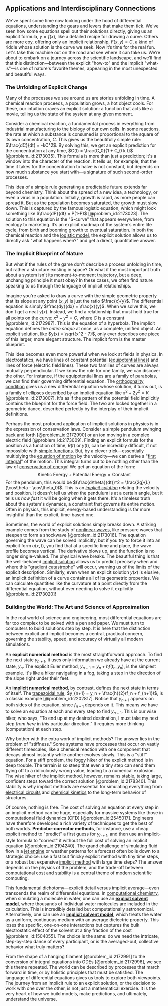 ## Applications and Interdisciplinary Connections

We've spent some time now looking under the hood of differential equations, understanding the gears and levers that make them tick. We've seen how some equations spell out their solutions directly, giving us an explicit formula, $y=f(x)$, like a detailed recipe for drawing a curve. Others are more coy, offering only an implicit relationship, $F(x,y)=C$, a kind of riddle whose solution is the curve we seek. Now it’s time for the real fun. Let's take this machine out on the road and see where it can take us. We’re about to embark on a journey across the scientific landscape, and we’ll find that this distinction—between the explicit "how-to" and the implicit "what-is"—is one of nature's favorite themes, appearing in the most unexpected and beautiful ways.

### The Unfolding of Explicit Change

Many of the processes we see around us are stories unfolding in time. A chemical reaction proceeds, a population grows, a hot object cools. For these, our intuition craves an explicit solution: a function that acts like a movie, telling us the state of the system at any given moment.

Consider a chemical reaction, a fundamental process in everything from industrial manufacturing to the biology of our own cells. In some reactions, the rate at which a substance is consumed is proportional to the square of its own concentration, $C$. This gives us the beautifully simple rule: $\frac{dC}{dt} = -kC^2$. By solving this, we get an explicit prediction for the concentration at any time, $C(t) = \frac{C_0}{1 + C_0 k t}$ [@problem_id:2173035]. This formula is more than just a prediction; it's a window into the character of the reaction. It tells us, for example, that the time it takes for the concentration to halve is not constant, but depends on how much substance you start with—a signature of such second-order processes.

This idea of a simple rule generating a predictable future extends far beyond chemistry. Think about the spread of a new idea, a technology, or even a virus in a population. Initially, growth is rapid, as more people can spread it. But as the population becomes saturated, the growth must slow down. This is captured by the famous logistic equation, which might look something like $\frac{dP}{dt} = P(1-P)$ [@problem_id:2173023]. The solution to this equation is the "S-curve" that appears everywhere, from ecology to marketing. It’s an explicit roadmap of the system’s entire life cycle, from birth and booming growth to eventual saturation. In both the chemical reaction and the [logistic model](@article_id:267571), the explicit solution allows us to directly ask "what happens when?" and get a direct, quantitative answer.

### The Implicit Blueprint of Nature

But what if the rules of the game don't describe a process unfolding in time, but rather a structure existing in space? Or what if the most important truth about a system isn't its moment-to-moment trajectory, but a deep, unchanging principle it must obey? In these cases, we often find nature speaking to us through the language of implicit relationships.

Imagine you're asked to draw a curve with the simple geometric property that its slope at any point $(x,y)$ is just the ratio $\frac{x}{y}$. The differential equation is simply $\frac{dy}{dx} = \frac{x}{y}$. When we solve this, we don't get a neat $y(x)$. Instead, we find a relationship that must hold true for all points on the curve: $x^2 - y^2 = C$, where $C$ is a constant [@problem_id:2172987]. This is the equation of a hyperbola. The implicit equation defines the *entire shape* at once, as a complete, unified object. An explicit solution, like $y(x) = \sqrt{x^2 - 7}$, only ever describes one piece of this larger, more elegant structure. The implicit form is the master blueprint.

This idea becomes even more powerful when we look at fields in physics. In electrostatics, we have lines of constant potential ([equipotential lines](@article_id:276389)) and lines of force (electric field lines). These two families of curves are always mutually perpendicular. If we know the rule for one family, we can discover the other. For instance, if the equipotential lines are a family of parabolas, we can find their governing differential equation. The [orthogonality condition](@article_id:168411) gives us a new differential equation whose solution, it turns out, is a family of ellipses described by an implicit equation like $x^2 + 2y^2 = K$ [@problem_id:2173007]. It's as if the pattern of the potential field implicitly contains the blueprint for the force field. The two are locked together in a geometric dance, described perfectly by the interplay of their implicit definitions.

Perhaps the most profound application of implicit solutions in physics is in the expression of conservation laws. Consider a simple pendulum swinging back and forth [@problem_id:2172990] or an ion moving in a complex electric field [@problem_id:2173009]. Finding an explicit formula for the position as a function of time, $\theta(t)$ or $y(t)$, can be incredibly difficult, if not impossible with [simple functions](@article_id:137027). But, by a clever trick—essentially multiplying the [equation of motion](@article_id:263792) by the velocity—we can derive a "[first integral](@article_id:274148)" of the motion. This integral turns out to be nothing other than the law of [conservation of energy](@article_id:140020)! We get an equation of the form:
$$ \text{Kinetic Energy} + \text{Potential Energy} = \text{Constant} $$
For the pendulum, this would be $(\frac{d\theta}{dt})^2 = \frac{2g}{L}(\cos\theta - \cos\theta_0)$. This is an *[implicit solution](@article_id:172159)* relating the velocity and position. It doesn't tell us *when* the pendulum is at a certain angle, but it tells us *how fast* it will be going when it gets there. It's a timeless truth about the system's dynamics, a constraint that governs its entire motion. Often in physics, this implicit, energy-based understanding is far more insightful than the explicit, time-based one.

Sometimes, the world of explicit solutions simply breaks down. A striking example comes from the study of [nonlinear waves](@article_id:272597), like pressure waves that steepen to form a shockwave [@problem_id:2173016]. The equation governing the wave can be solved implicitly, but if you try to force it into an explicit form $u(x,t)$, you find that at a specific time and place, the wave profile becomes vertical. The derivative blows up, and the function is no longer single-valued. The physical wave breaks. The beautiful thing is that the well-behaved [implicit solution](@article_id:172159) allows us to predict precisely when and where this "[gradient catastrophe](@article_id:196244)" will occur, warning us of the limits of the explicit description. Similarly, even when an explicit solution $y(x)$ is elusive, an implicit definition of a curve contains all of its geometric properties. We can calculate quantities like the curvature at a point directly from the differential equation, without ever needing to solve it explicitly [@problem_id:2173020]!

### Building the World: The Art and Science of Approximation

In the real world of science and engineering, most differential equations are far too complex to be solved with a pen and paper. We must turn to computers to build solutions step by step. It is here that the distinction between explicit and implicit becomes a central, practical concern, governing the stability, speed, and accuracy of virtually all modern simulations.

An **explicit numerical method** is the most straightforward approach. To find the next state $y_{n+1}$, it uses only information we already have at the current state, $y_n$. The explicit Euler method, $y_{n+1} = y_n + h f(t_n, y_n)$, is the simplest example. It's like a hiker navigating in a fog, taking a step in the direction of the slope right under their feet.

An **[implicit numerical method](@article_id:636262)**, by contrast, defines the next state in terms of itself. The [trapezoidal rule](@article_id:144881), $y_{n+1} = y_n + \frac{h}{2}(f_n + f_{n+1})$, is a classic example [@problem_id:2202817]. Notice that $y_{n+1}$ appears on both sides of the equation, since $f_{n+1}$ depends on it. This means we have to solve an equation at each and every step to find $y_{n+1}$. This is our wise hiker, who says, "To end up at my desired destination, I must take my next step *from here* in *this* particular direction." It requires more thinking (computation) at each step.

Why bother with the extra work of implicit methods? The answer lies in the problem of "stiffness." Some systems have processes that occur on vastly different timescales, like a chemical reaction with one component that decays almost instantly while another evolves slowly. This is a "stiff" equation. For a stiff problem, the foggy hiker of the explicit method is in deep trouble. The terrain is so steep that even a tiny step can send them flying off to a ridiculously wrong value, leading to a numerical explosion. The wise hiker of the implicit method, however, remains stable, taking large, confident steps toward the correct solution [@problem_id:2178340]. This stability is why implicit methods are essential for simulating everything from [electrical circuits](@article_id:266909) and [chemical kinetics](@article_id:144467) to the long-term behavior of structures.

Of course, nothing is free. The cost of solving an equation at every step in an implicit method can be huge, especially for massive systems like those in computational fluid dynamics (CFD) [@problem_id:2545017]. Engineers have therefore developed a rich variety of techniques to get the best of both worlds. **Predictor-corrector methods**, for instance, use a cheap explicit method to "predict" a first guess for $y_{n+1}$, and then use an implicit-style formula to "correct" it without the full cost of solving an implicit equation [@problem_id:2194240]. The grand challenge of simulating fluid flow in a [jet engine](@article_id:198159) or weather patterns for a forecast often boils down to a strategic choice: use a fast but finicky explicit method with tiny time steps, or a robust but expensive [implicit method](@article_id:138043) with large time steps? The answer depends on the physics of the problem, and the trade-off between computational cost and stability is a central theme of modern scientific computing.

This fundamental dichotomy—explicit detail versus implicit average—even transcends the realm of differential equations. In [computational chemistry](@article_id:142545), when simulating a molecule in water, one can use an **[explicit solvent model](@article_id:166680)**, where thousands of individual water molecules are included in the calculation. This is incredibly detailed but computationally astronomical. Alternatively, one can use an **[implicit solvent model](@article_id:170487)**, which treats the water as a uniform, continuous medium with an average dielectric property. This loses the specific, one-on-one interactions but captures the bulk electrostatic effect of the solvent at a tiny fraction of the cost [@problem_id:1504055]. The choice is the same: do we need the intricate, step-by-step dance of every participant, or is the averaged-out, collective behavior what truly matters?

From the shape of a hanging filament [@problem_id:2172991] to the conversion of integral equations into ODEs [@problem_id:2172996], we see this theme repeated. The world can be described by processes that march forward in time, or by holistic principles that must be satisfied. The language of differential equations gives us tools to explore both viewpoints. The journey from an implicit rule to an explicit solution, or the decision to work with one over the other, is not just a mathematical exercise. It is the very heart of how we build models, make predictions, and ultimately, understand the universe.